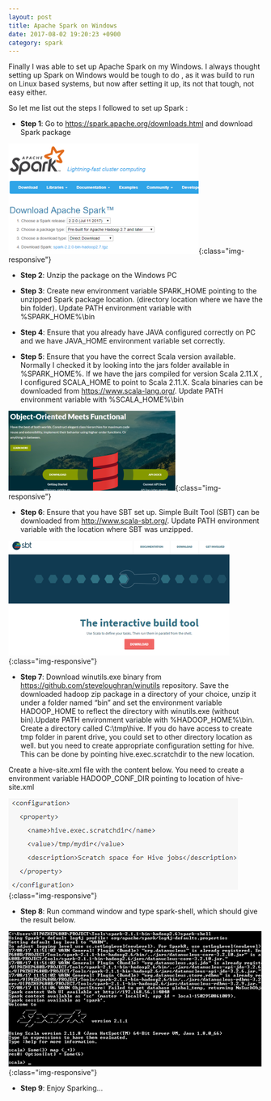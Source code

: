 ```yaml
---
layout: post
title: Apache Spark on Windows
date: 2017-08-02 19:20:23 +0900
category: spark
---
```


Finally I was able to set up Apache Spark on my Windows. I always thought setting up Spark on Windows would be tough to do , as it was build to run on Linux based systems, but now after setting it up, its not that tough, not easy either.

So let me list out the steps I followed to set up Spark :

 - **Step 1**: Go to https://spark.apache.org/downloads.html and download Spark package

![Download Spark](/assets/sparksetup/download-spark.png){:class="img-responsive"}

- **Step 2**: Unzip the package on the Windows PC

- **Step 3**:  Create new environment variable SPARK_HOME pointing to the unzipped Spark package location. (directory location where we have the bin folder). Update PATH environment variable with %SPARK_HOME%\bin

- **Step 4**: Ensure that  you already have JAVA configured correctly on PC and we have JAVA_HOME environment variable set correctly.

- **Step 5**: Ensure that you have the correct Scala version available. Normally I checked it by looking into the jars folder available in %SPARK_HOME%. If we have the jars compiled for version Scala 2.11.X , I configured SCALA_HOME to point to Scala 2.11.X. Scala binaries can be downloaded from https://www.scala-lang.org/. Update PATH environment variable with %SCALA_HOME%\bin

![Download Spark](/assets/sparksetup/download-scala.png){:class="img-responsive"}

- **Step 6**: Ensure that you have SBT set up. Simple Built Tool (SBT) can be downloaded from http://www.scala-sbt.org/. Update PATH environment variable with the location where SBT was unzipped.

![Download Spark](/assets/sparksetup/download-sbt.png){:class="img-responsive"}

- **Step 7**: Download winutils.exe binary from https://github.com/steveloughran/winutils  repository.
Save the downloaded hadoop zip package in a directory of your choice, unzip it under a folder named “bin” and set the environment variable HADOOP_HOME to reflect the directory with winutils.exe (without bin).Update PATH environment variable with %HADOOP_HOME%\bin.
Create a directory called C:\tmp\hive. If you do have access to create tmp folder in parent drive, you could set to other directory location as well. but you need to create appropriate configuration setting for hive. This can be done by pointing hive.exec.scratchdir to the new location.

Create a hive-site.xml file with the content below. You need to create a environment variable HADOOP_CONF_DIR pointing to location of hive-site.xml

![Download Spark](/assets/sparksetup/hive-site.png){:class="img-responsive"}

- **Step 8**: Run command window and type spark-shell, which should give the result below.

![Download Spark](/assets/sparksetup/spark-shell.png){:class="img-responsive"}

- **Step 9**: Enjoy Sparking…